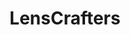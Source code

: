 ---
title: "LensCrafters"
url: /portland/lenscrafters-northeast-cascades-parkway/
shop: optician
---